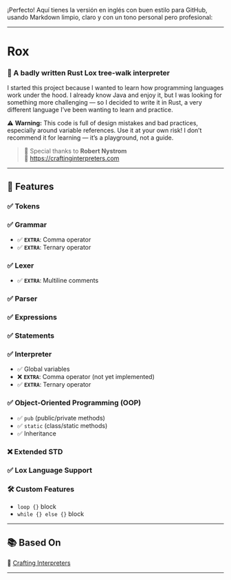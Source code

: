 ¡Perfecto! Aquí tienes la versión en inglés con buen estilo para GitHub, usando Markdown limpio, claro y con un tono personal pero profesional:

---

# Rox
### 🦀 A badly written Rust **Lox** tree-walk interpreter

I started this project because I wanted to learn how programming languages work under the hood. I already know Java and enjoy it, but I was looking for something more challenging — so I decided to write it in Rust, a very different language I’ve been wanting to learn and practice.

⚠️ **Warning:** This code is full of design mistakes and bad practices, especially around variable references. Use it at your own risk! I don’t recommend it for learning — it’s a playground, not a guide.

> 🙏 Special thanks to **Robert Nystrom**  
> 📖 https://craftinginterpreters.com

---

## 🚀 Features

### ✅ **Tokens**

### ✅ **Grammar**
- ✅ **`EXTRA`**: Comma operator
- ✅ **`EXTRA`**: Ternary operator

### ✅ **Lexer**
- ✅ **`EXTRA`**: Multiline comments

### ✅ **Parser**

### ✅ **Expressions**

### ✅ **Statements**

### ✅ **Interpreter**
- ✅ Global variables
- ❌ **`EXTRA`**: Comma operator (not yet implemented)
- ✅ **`EXTRA`**: Ternary operator

### ✅ **Object-Oriented Programming (OOP)**
- ✅ `pub` (public/private methods)
- ✅ `static` (class/static methods)
- ✅ Inheritance

### ❌ Extended STD

### ✅ **Lox Language Support**

### 🛠️ Custom Features
- `loop {}` block
- `while {} else {}` block

---

## 📚 Based On

📖 [Crafting Interpreters](https://craftinginterpreters.com)

---

